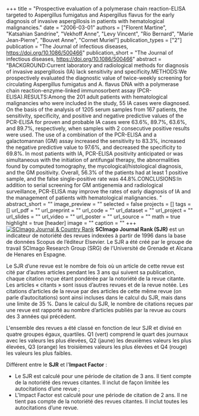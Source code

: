 +++
title = "Prospective evaluation of a polymerase chain reaction-ELISA targeted to Aspergillus fumigatus and Aspergillus flavus for the early diagnosis of invasive aspergillosis in patients with hematological malignancies."
date = "2006-03-01"
authors = ["Florent Martine", "Katsahian Sandrine", "Vekhoff Anne", "Levy Vincent", "Rio Bernard", "Marie Jean-Pierre", "Bouvet Anne", "Cornet Muriel"]
publication_types = ["2"]
publication = "The Journal of infectious diseases, https://doi.org/10.1086/500466"
publication_short = "The Journal of infectious diseases, https://doi.org/10.1086/500466"
abstract = "BACKGROUND:Current laboratory and radiological methods for diagnosis of invasive aspergillosis (IA) lack sensitivity and specificity.METHODS:We prospectively evaluated the diagnostic value of twice-weekly screening for circulating Aspergillus fumigatus and A. flavus DNA with a polymerase chain reaction-enzyme-linked immunosorbent assay (PCR-ELISA).RESULTS:Among the 201 adult patients with hematological malignancies who were included in the study, 55 IA cases were diagnosed. On the basis of the analysis of 1205 serum samples from 167 patients, the sensitivity, specificity, and positive and negative predictive values of the PCR-ELISA for proven and probable IA cases were 63.6%, 89.7%, 63.6%, and 89.7%, respectively, when samples with 2 consecutive positive results were used. The use of a combination of the PCR-ELISA and a galactomannan (GM) assay increased the sensitivity to 83.3%, increased the negative predictive value to 97.6%, and decreased the specificity to 69.8%. In most patients with IA, PCR-ELISA positivity anticipated or was simultaneous with the initiation of antifungal therapy, the abnormalities found by computed tomography, the mycological/histological diagnosis, and the GM positivity. Overall, 56.3% of the patients had at least 1 positive sample, and the false single-positive rate was 44.8%.CONCLUSIONS:In addition to serial screening for GM antigenemia and radiological surveillance, PCR-ELISA may improve the rates of early diagnosis of IA and the management of patients with hematological malignancies. "
abstract_short = ""
image_preview = ""
selected = false
projects = []
tags = []
url_pdf = ""
url_preprint = ""
url_code = ""
url_dataset = ""
url_project = ""
url_slides = ""
url_video = ""
url_poster = ""
url_source = ""
math = true
highlight = true
[header]
image = ""
caption = ""
+++
<a href="https://www.scimagojr.com/journalsearch.php?q=22440&amp;tip=sid&amp;exact=no" title="SCImago Journal &amp; Country Rank"><img border="0" src="https://www.scimagojr.com/journal_img.php?id=22440" alt="SCImago Journal &amp; Country Rank"  /></a>
**SCImago Journal Rank (SJR)** est un indicateur de notoriété des revues indexées à partir de 1996 dans la base de données Scopus de l’éditeur Elsevier. Le SJR a été créé par le groupe de travail SCImago Research Group (SRG) de l’Université de Grenade et Alcana de Henares en Espagne.  
  
Le SJR d’une revue est le nombre de fois où un article de cette revue est cité par d’autres articles pendant les 3 ans qui suivent sa publication, chaque citation reçue étant pondérée par la notoriété de la revue citante. Les articles « citants » sont issus d’autres revues et de la revue notée. Les citations d’articles de la revue par des articles de cette même revue (on parle d’autocitations) sont ainsi incluses dans le calcul du SJR, mais dans une limite de 35 %. Dans le calcul du SJR, le nombre de citations reçues par une revue est rapporté au nombre d’articles publiés par la revue au cours des 3 années qui précèdent.  
  
L'ensemble des revues a été classé en fonction de leur SJR et divisé en quatre groupes égaux, quartiles. Q1 (vert) comprend le quart des journaux avec les valeurs les plus élevées, Q2 (jaune) les deuxièmes valeurs les plus élevées, Q3 (orange) les troisièmes valeurs les plus élevées et Q4 (rouge) les valeurs les plus faibles.  
  
Différent entre le **SJR** et l'**Impact Factor** :  
- Le SJR est calculé pour une période de citation de 3 ans. Il tient compte de la notoriété des revues citantes. Il inclut de façon limitée les autocitations d’une revue ;  
- L'Impact Factor est calculé pour une période de citation de 2 ans. Il ne tient pas compte de la notoriété des revues citantes. Il inclut toutes les autocitations d’une revue.
